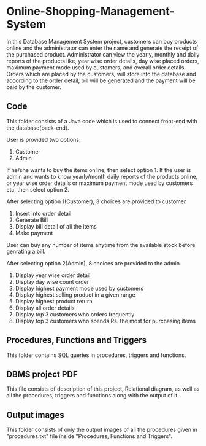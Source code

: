 # Online-Shopping-Management-System
In this Database Management System project, customers can buy products online and the administrator can enter the name and generate the receipt of the purchased product. 
Administrator can view the yearly, monthly and daily reports of the products like, year wise order details, day wise placed orders, maximum payment mode used by customers, and overall order details. 
Orders which are placed by the customers, will store into the database and according to the order detail, bill will be generated and the payment will be paid by the customer.

## Code
This folder consists of a Java code which is used to connect front-end with the database(back-end). 

User is provided two options:
1) Customer
2) Admin

If he/she wants to buy the items online, then select option 1. 
If the user is admin and wants to know yearly/month daily reports of the products online, or year wise order details or maximum payment mode used by customers etc, then select  option 2.

After selecting option 1(Customer), 3 choices are provided to customer
1) Insert into order detail
2) Generate Bill
3) Display bill detail of all the items
4) Make payment

User can buy any number of items anytime from the available stock before genrating a bill.

After selecting option 2(Admin), 8 choices are provided to the admin
1) Display year wise order detail
2) Display day wise count order
3) Display highest payment mode used by customers
4) Display highest selling product in a given range
5) Display highest product return
6) Display all order details
7) Display top 3 customers who orders frequently
8) Display top 3 customers who spends Rs. the most for purchasing items

## Procedures, Functions and Triggers

This folder contains SQL queries in procedures, triggers and functions.

## DBMS project PDF
This file consists of description of this project, Relational diagram, as well as all the procedures, triggers and functions along with the output of it.

## Output images

This folder consists of only the output images of all the procedures given in "procedures.txt" file inside "Procedures, Functions and Triggers".
